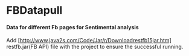 # FBDatapull
#### Data for different Fb pages for Sentimental analysis
Add [http://www.java2s.com/Code/Jar/r/Downloadrestfb15jar.htm] restfb.jar(FB API) file with the project to ensure the successful running.
